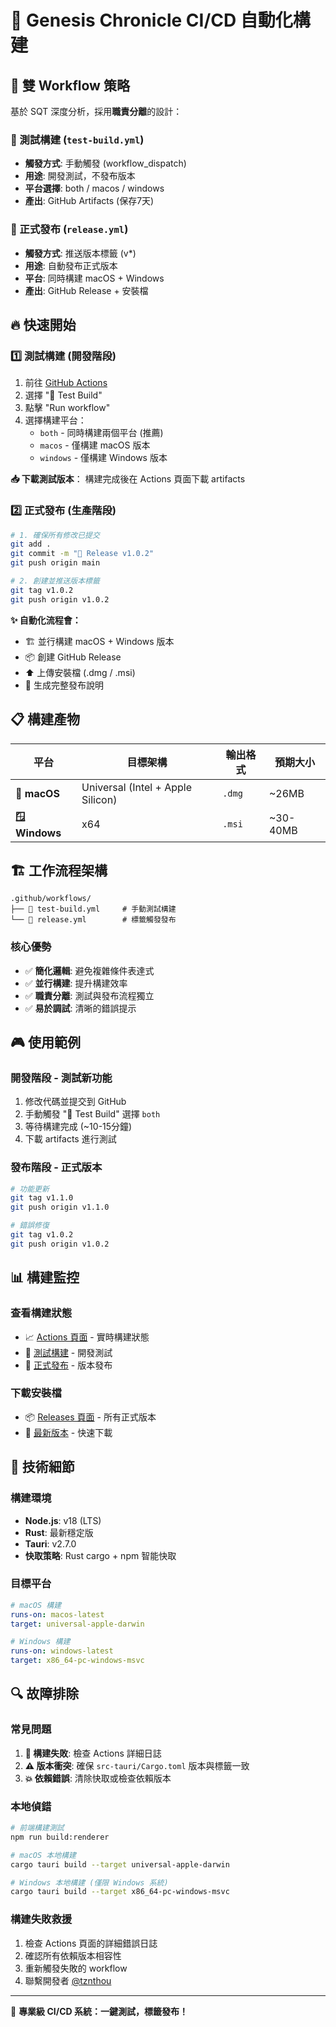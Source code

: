 # 🤖 Genesis Chronicle CI/CD 自動化構建

## 🎯 雙 Workflow 策略

基於 SQT 深度分析，採用**職責分離**的設計：

### 🧪 測試構建 (`test-build.yml`)
- **觸發方式**: 手動觸發 (workflow_dispatch)
- **用途**: 開發測試，不發布版本
- **平台選擇**: both / macos / windows
- **產出**: GitHub Artifacts (保存7天)

### 🚀 正式發布 (`release.yml`) 
- **觸發方式**: 推送版本標籤 (v*)
- **用途**: 自動發布正式版本
- **平台**: 同時構建 macOS + Windows
- **產出**: GitHub Release + 安裝檔

## 🔥 快速開始

### 1️⃣ 測試構建 (開發階段)
1. 前往 [GitHub Actions](../../actions)
2. 選擇 "🧪 Test Build"
3. 點擊 "Run workflow"
4. 選擇構建平台：
   - `both` - 同時構建兩個平台 (推薦)
   - `macos` - 僅構建 macOS 版本
   - `windows` - 僅構建 Windows 版本

**📥 下載測試版本**：
構建完成後在 Actions 頁面下載 artifacts

### 2️⃣ 正式發布 (生產階段)
```bash
# 1. 確保所有修改已提交
git add .
git commit -m "🎉 Release v1.0.2"
git push origin main

# 2. 創建並推送版本標籤
git tag v1.0.2
git push origin v1.0.2
```

**✨ 自動化流程會：**
- 🏗️ 並行構建 macOS + Windows 版本
- 📦 創建 GitHub Release
- ⬆️ 上傳安裝檔 (.dmg / .msi)  
- 📝 生成完整發布說明

## 📋 構建產物

| 平台 | 目標架構 | 輸出格式 | 預期大小 |
|------|----------|----------|----------|  
| **🍎 macOS** | Universal (Intel + Apple Silicon) | `.dmg` | ~26MB |
| **🪟 Windows** | x64 | `.msi` | ~30-40MB |

## 🏗️ 工作流程架構

```
.github/workflows/
├── 🧪 test-build.yml     # 手動測試構建
└── 🚀 release.yml        # 標籤觸發發布
```

### 核心優勢
- ✅ **簡化邏輯**: 避免複雜條件表達式
- ✅ **並行構建**: 提升構建效率 
- ✅ **職責分離**: 測試與發布流程獨立
- ✅ **易於調試**: 清晰的錯誤提示

## 🎮 使用範例

### 開發階段 - 測試新功能
1. 修改代碼並提交到 GitHub
2. 手動觸發 "🧪 Test Build" 選擇 `both`
3. 等待構建完成 (~10-15分鐘)
4. 下載 artifacts 進行測試

### 發布階段 - 正式版本
```bash
# 功能更新
git tag v1.1.0
git push origin v1.1.0

# 錯誤修復
git tag v1.0.2  
git push origin v1.0.2
```

## 📊 構建監控

### 查看構建狀態
- 📈 [Actions 頁面](../../actions) - 實時構建狀態
- 🧪 [測試構建](../../actions/workflows/test-build.yml) - 開發測試
- 🚀 [正式發布](../../actions/workflows/release.yml) - 版本發布

### 下載安裝檔
- 📦 [Releases 頁面](../../releases) - 所有正式版本
- 🎯 [最新版本](../../releases/latest) - 快速下載

## 🔧 技術細節

### 構建環境
- **Node.js**: v18 (LTS)
- **Rust**: 最新穩定版
- **Tauri**: v2.7.0
- **快取策略**: Rust cargo + npm 智能快取

### 目標平台
```yaml
# macOS 構建
runs-on: macos-latest
target: universal-apple-darwin

# Windows 構建  
runs-on: windows-latest
target: x86_64-pc-windows-msvc
```

## 🔍 故障排除

### 常見問題
1. **🚨 構建失敗**: 檢查 Actions 詳細日誌
2. **⚠️ 版本衝突**: 確保 `src-tauri/Cargo.toml` 版本與標籤一致
3. **💥 依賴錯誤**: 清除快取或檢查依賴版本

### 本地偵錯
```bash
# 前端構建測試
npm run build:renderer

# macOS 本地構建
cargo tauri build --target universal-apple-darwin

# Windows 本地構建 (僅限 Windows 系統)
cargo tauri build --target x86_64-pc-windows-msvc
```

### 構建失敗救援
1. 檢查 Actions 頁面的詳細錯誤日誌
2. 確認所有依賴版本相容性
3. 重新觸發失敗的 workflow
4. 聯繫開發者 [@tznthou](https://github.com/tznthou)

---

🎉 **專業級 CI/CD 系統：一鍵測試，標籤發布！**